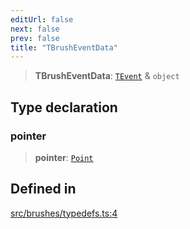 ```yaml
---
editUrl: false
next: false
prev: false
title: "TBrushEventData"
---
```


> **TBrushEventData**: [`TEvent`](/api/interfaces/tevent/) & `object`

## Type declaration

### pointer

> **pointer**: [`Point`](/api/classes/point/)

## Defined in

[src/brushes/typedefs.ts:4](https://github.com/fabricjs/fabric.js/blob/8748628df7e9de00ba77413bfc3ad9e9fe9d4f30/src/brushes/typedefs.ts#L4)
